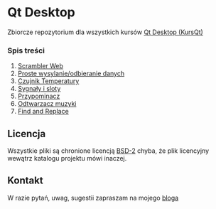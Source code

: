 # Qt Desktop

Zbiorcze repozytorium dla wszystkich kursów [Qt Desktop (KursQt)](http://szymonsiarkiewicz.pl/poradniki/kurs-qt-wstep-i-spis-tresci/)


### Spis treści
1. [Scrambler Web](scrambler/)
2. [Proste wysylanie/odbieranie danych](simple_send_rec_data/)
3. [Czujnik Temperatury](temperature_sensor/)
4. [Sygnały i sloty](signals_slots/)
5. [Przypominacz](remind/)
6. [Odtwarzacz muzyki](audio_player/)
7. [Find and Replace](find_and_replace/)


## Licencja
Wszystkie pliki są chronione licencją [BSD-2](LICENSE) chyba, że plik licencyjny wewątrz katalogu projektu mówi inaczej.


## Kontakt
W razie pytań, uwag, sugestii zapraszam na mojego [bloga](http://szymonsiarkiewicz.pl/kontakt)

